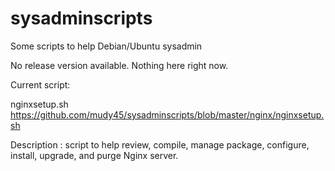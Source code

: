 # sysadminscripts
Some scripts to help Debian/Ubuntu sysadmin

No release version available. Nothing here right now.

Current script:

nginxsetup.sh     https://github.com/mudy45/sysadminscripts/blob/master/nginx/nginxsetup.sh

Description       : script to help review, compile, manage package, configure, install, upgrade, and purge Nginx server.

